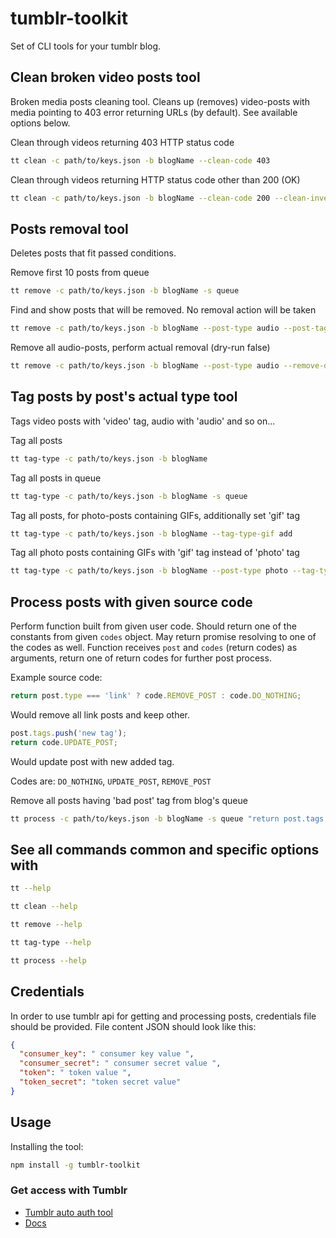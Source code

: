 # tumblr-toolkit

Set of CLI tools for your tumblr blog.

## Clean broken video posts tool

Broken media posts cleaning tool. Cleans up (removes) video-posts with media pointing to 403 error returning URLs (by default). See available options below.

Clean through videos returning 403 HTTP status code
```bash
tt clean -c path/to/keys.json -b blogName --clean-code 403
```

Clean through videos returning HTTP status code other than 200 (OK)
```bash
tt clean -c path/to/keys.json -b blogName --clean-code 200 --clean-invert true
```

## Posts removal tool

Deletes posts that fit passed conditions.

Remove first 10 posts from queue
```bash
tt remove -c path/to/keys.json -b blogName -s queue
```

Find and show posts that will be removed. No removal action will be taken
```bash
tt remove -c path/to/keys.json -b blogName --post-type audio --post-tag garbage
```

Remove all audio-posts, perform actual removal (dry-run false)
```bash
tt remove -c path/to/keys.json -b blogName --post-type audio --remove-dry-run false
```

## Tag posts by post's actual type tool

Tags video posts with 'video' tag, audio with 'audio' and so on...

Tag all posts
```bash
tt tag-type -c path/to/keys.json -b blogName
```

Tag all posts in queue
```bash
tt tag-type -c path/to/keys.json -b blogName -s queue
```

Tag all posts, for photo-posts containing GIFs, additionally set 'gif' tag
```bash
tt tag-type -c path/to/keys.json -b blogName --tag-type-gif add
```

Tag all photo posts containing GIFs with 'gif' tag instead of 'photo' tag
```bash
tt tag-type -c path/to/keys.json -b blogName --post-type photo --tag-type-gif replace
```

## Process posts with given source code

Perform function built from given user code. Should return one of the constants
from given ``codes`` object. May return promise resolving to one of the codes
as well. Function receives ``post`` and ``codes`` (return codes) as arguments,
return one of return codes for further post process.

Example source code:

```js
return post.type === 'link' ? code.REMOVE_POST : code.DO_NOTHING;
```
Would remove all link posts and keep other.

```js
post.tags.push('new tag');
return code.UPDATE_POST;
```
Would update post with new added tag.

Codes are: ``DO_NOTHING``, ``UPDATE_POST``, ``REMOVE_POST``

Remove all posts having 'bad post' tag from blog's queue
```bash
tt process -c path/to/keys.json -b blogName -s queue "return post.tags.indexOf('bad post') >= 0 ? codes.REMOVE_POST : code.DO_NOTHING;"
```

## See all commands common and specific options with

```bash
tt --help
```
```bash
tt clean --help
```
```bash
tt remove --help
```
```bash
tt tag-type --help
```
```bash
tt process --help
```

## Credentials

In order to use tumblr api for getting and processing posts, credentials file
should be provided. File content JSON should look like this:

```json
{
  "consumer_key": " consumer key value ",
  "consumer_secret": " consumer secret value ",
  "token": " token value ",
  "token_secret": "token secret value"
}
```

## Usage

Installing the tool:
```bash
npm install -g tumblr-toolkit
```

### Get access with Tumblr
* [Tumblr auto auth tool](https://github.com/achesco/tumblr-auto-auth)
* [Docs](https://www.tumblr.com/docs/en/api/v2#what_you_need)
